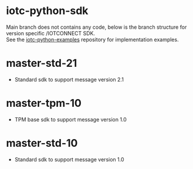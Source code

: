 # iotc-python-sdk

Main branch does not contains any code, below is the branch structure for version specific /IOTCONNECT SDK.  
See the [iotc-python-examples](https://github.com/avnet-iotconnect/iotc-python-examples) repository for implementation examples.

# master-std-21
- Standard sdk to support message version 2.1

# master-tpm-10
- TPM base sdk to support message version 1.0

# master-std-10
- Standard sdk to support message version 1.0
